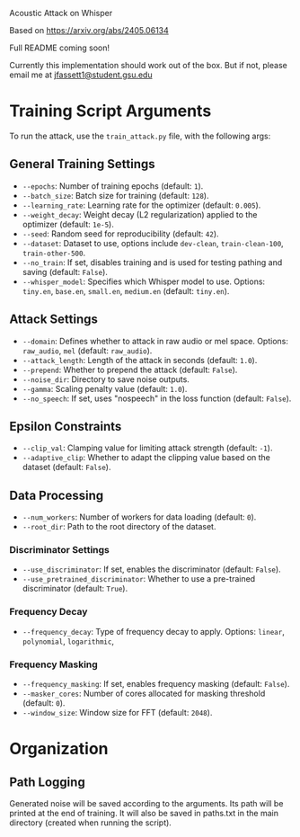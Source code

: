 Acoustic Attack on Whisper

Based on https://arxiv.org/abs/2405.06134


Full README coming soon!

Currently this implementation should work out of the box. But if not, please email me at jfassett1@student.gsu.edu

# Training Script Arguments

To run the attack, use the `train_attack.py` file, with the following args: 

## General Training Settings

- `--epochs`: Number of training epochs (default: `1`).
- `--batch_size`: Batch size for training (default: `128`).
- `--learning_rate`: Learning rate for the optimizer (default: `0.005`).
- `--weight_decay`: Weight decay (L2 regularization) applied to the optimizer (default: `1e-5`).
- `--seed`: Random seed for reproducibility (default: `42`).
- `--dataset`: Dataset to use, options include `dev-clean`, `train-clean-100`, `train-other-500`.
- `--no_train`: If set, disables training and is used for testing pathing and saving (default: `False`).
- `--whisper_model`: Specifies which Whisper model to use. Options: `tiny.en`, `base.en`, `small.en`, `medium.en` (default: `tiny.en`).

## Attack Settings

- `--domain`: Defines whether to attack in raw audio or mel space. Options: `raw_audio`, `mel` (default: `raw_audio`).
- `--attack_length`: Length of the attack in seconds (default: `1.0`).
- `--prepend`: Whether to prepend the attack (default: `False`).
- `--noise_dir`: Directory to save noise outputs.
- `--gamma`: Scaling penalty value (default: `1.0`).
- `--no_speech`: If set, uses "nospeech" in the loss function (default: `False`).

## Epsilon Constraints

- `--clip_val`: Clamping value for limiting attack strength (default: `-1`).
- `--adaptive_clip`: Whether to adapt the clipping value based on the dataset (default: `False`).

## Data Processing

- `--num_workers`: Number of workers for data loading (default: `0`).
- `--root_dir`: Path to the root directory of the dataset. 

### Discriminator Settings

- `--use_discriminator`: If set, enables the discriminator (default: `False`).
- `--use_pretrained_discriminator`: Whether to use a pre-trained discriminator (default: `True`).

### Frequency Decay
- `--frequency_decay`: Type of frequency decay to apply. Options: `linear`, `polynomial`, `logarithmic`,

### Frequency Masking

- `--frequency_masking`: If set, enables frequency masking (default: `False`).
- `--masker_cores`: Number of cores allocated for masking threshold (default: `0`).
- `--window_size`: Window size for FFT (default: `2048`).


# Organization

## Path Logging

Generated noise will be saved according to the arguments. Its path will be printed at the end of training.
It will also be saved in paths.txt in the main directory (created when running the script).